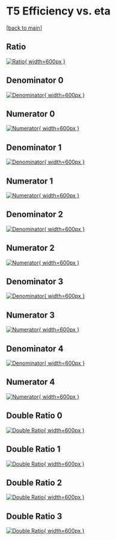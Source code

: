 # T5 Efficiency vs. eta

[[back to main](./)]



## Ratio

[![Ratio](../mtv/var/T5_vtr_11_0_eff_eta.png){ width=600px }](../mtv/var/T5_vtr_11_0_eff_eta.pdf)

## Denominator 0

[![Denominator](../mtv/den/T5_vtr_11_0_eff_eta_den0.png){ width=600px }](../mtv/den/T5_vtr_11_0_eff_eta_den0.pdf)

## Numerator 0

[![Numerator](../mtv/num/T5_vtr_11_0_eff_eta_num0.png){ width=600px }](../mtv/num/T5_vtr_11_0_eff_eta_num0.pdf)

## Denominator 1

[![Denominator](../mtv/den/T5_vtr_11_0_eff_eta_den1.png){ width=600px }](../mtv/den/T5_vtr_11_0_eff_eta_den1.pdf)

## Numerator 1

[![Numerator](../mtv/num/T5_vtr_11_0_eff_eta_num1.png){ width=600px }](../mtv/num/T5_vtr_11_0_eff_eta_num1.pdf)

## Denominator 2

[![Denominator](../mtv/den/T5_vtr_11_0_eff_eta_den2.png){ width=600px }](../mtv/den/T5_vtr_11_0_eff_eta_den2.pdf)

## Numerator 2

[![Numerator](../mtv/num/T5_vtr_11_0_eff_eta_num2.png){ width=600px }](../mtv/num/T5_vtr_11_0_eff_eta_num2.pdf)

## Denominator 3

[![Denominator](../mtv/den/T5_vtr_11_0_eff_eta_den3.png){ width=600px }](../mtv/den/T5_vtr_11_0_eff_eta_den3.pdf)

## Numerator 3

[![Numerator](../mtv/num/T5_vtr_11_0_eff_eta_num3.png){ width=600px }](../mtv/num/T5_vtr_11_0_eff_eta_num3.pdf)

## Denominator 4

[![Denominator](../mtv/den/T5_vtr_11_0_eff_eta_den4.png){ width=600px }](../mtv/den/T5_vtr_11_0_eff_eta_den4.pdf)

## Numerator 4

[![Numerator](../mtv/num/T5_vtr_11_0_eff_eta_num4.png){ width=600px }](../mtv/num/T5_vtr_11_0_eff_eta_num4.pdf)

## Double Ratio 0

[![Double Ratio](../mtv/ratio/T5_vtr_11_0_eff_eta_ratio0.png){ width=600px }](../mtv/ratio/T5_vtr_11_0_eff_eta_ratio0.pdf)

## Double Ratio 1

[![Double Ratio](../mtv/ratio/T5_vtr_11_0_eff_eta_ratio1.png){ width=600px }](../mtv/ratio/T5_vtr_11_0_eff_eta_ratio1.pdf)

## Double Ratio 2

[![Double Ratio](../mtv/ratio/T5_vtr_11_0_eff_eta_ratio2.png){ width=600px }](../mtv/ratio/T5_vtr_11_0_eff_eta_ratio2.pdf)

## Double Ratio 3

[![Double Ratio](../mtv/ratio/T5_vtr_11_0_eff_eta_ratio3.png){ width=600px }](../mtv/ratio/T5_vtr_11_0_eff_eta_ratio3.pdf)

